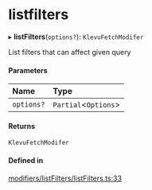 # listfilters
      
▸ **listFilters**(`options?`): `KlevuFetchModifer`

List filters that can affect given query

#### Parameters

| Name | Type |
| :------ | :------ |
| `options?` | `Partial`<`Options`\> |

#### Returns

`KlevuFetchModifer`

#### Defined in

[modifiers/listFilters/listFilters.ts:33](https://github.com/klevultd/frontend-sdk/blob/f1babb6/packages/klevu-core/src/modifiers/listFilters/listFilters.ts#L33)

